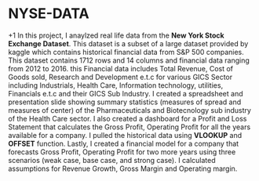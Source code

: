 # NYSE-DATA
+1 In this project, I anaylzed real life data from the **New York Stock Exchange Dataset**.
This dataset is a subset of a large dataset provided by kaggle which contains historical financial data from S&P 500 companies.
This dataset contains 1712 rows and 14 columns and financial data ranging from 2012 to 2016. this Financial data includes Total Revenue, Cost of Goods sold, Research and Development e.t.c for various GICS Sector including Industrials, Health Care, Information technology, utilities, Financials e.t.c and their GICS Sub Industry.
I created a spreadsheet and presentation slide showing summary statistics (measures of spread and measures of center) of the Pharmaceuticals and Biotecnology sub industry of the Health Care sector.
I also created a dashboard for a Profit and Loss Statement that calculates the Gross Profit, Operating Profit for all the years available for a company. I pulled the  historical data using **VLOOKUP** and **OFFSET** function. 
Lastly, I created a financial model for a company that forecasts Gross Profit, Operating Profit for two more years using three scenarios (weak case, base case, and strong case). I calculated assumptions for Revenue Growth, Gross Margin and Operating margin.
